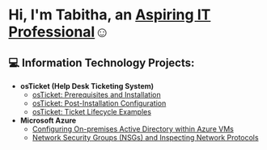 <h1>Hi, I'm Tabitha, an <a href="https://www.linkedin.com/in/tabitha-bellingham-47a63189/">Aspiring IT Professional</a>☺</h1>

<h2>💻 Information Technology Projects:</h2>

- <b>osTicket (Help Desk Ticketing System)</b>
  - [osTicket: Prerequisites and Installation](https://github.com/tal13b/osticket-prereqs)
  - [osTicket: Post-Installation Configuration](https://github.com/tal13b/post-install-config)
  - [osTicket: Ticket Lifecycle Examples](https://github.com/tal13b/ticket-lifecycle)
- <b>Microsoft Azure</b>
  - [Configuring On-premises Active Directory within Azure VMs](https://github.com/tal13b/configure-ad)
  - [Network Security Groups (NSGs) and Inspecting Network Protocols](https://github.com/tal13b/azure-network-protocols)

